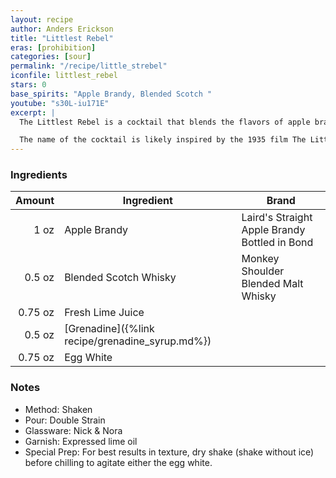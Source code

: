 ```yaml
---
layout: recipe
author: Anders Erickson
title: "Littlest Rebel"
eras: [prohibition]
categories: [sour]
permalink: "/recipe/little_strebel"
iconfile: littlest_rebel
stars: 0
base_spirits: "Apple Brandy, Blended Scotch "
youtube: "s30L-iu171E"
excerpt: |
  The Littlest Rebel is a cocktail that blends the flavors of apple brandy, Scotch whisky, lime juice, and grenadine. It's a complex and refreshing drink with a smoky and fruity profile. Some bartenders also add egg white to create a frothy texture.<br><br>

  The name of the cocktail is likely inspired by the 1935 film The Littlest Rebel starring Shirley Temple.
---
```


### Ingredients

|  Amount | Ingredient                                      | Brand                                         |
| ------: | ----------------------------------------------- | --------------------------------------------- |
|    1 oz | Apple Brandy                                    | Laird's Straight Apple Brandy Bottled in Bond |
|  0.5 oz | Blended Scotch Whisky                           | Monkey Shoulder Blended Malt Whisky           |
| 0.75 oz | Fresh Lime Juice                                |
|  0.5 oz | [Grenadine]({%link recipe/grenadine_syrup.md%}) |
| 0.75 oz | Egg White                                       |

### Notes

- Method: Shaken
- Pour: Double Strain
- Glassware: Nick & Nora
- Garnish: Expressed lime oil
- Special Prep: For best results in texture, dry shake (shake without ice) before chilling to agitate either the egg white.

